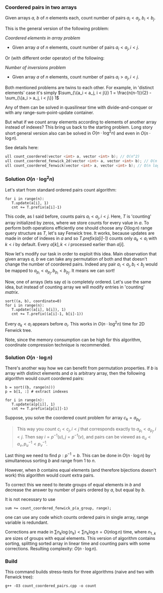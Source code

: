### Coordered pairs in two arrays
Given arrays _a, b_ of _n_ elements each, count number of pairs $a_i < a_j$,  $b_i < b_j$.

This is the general version of the following problem:

*Coordered elements in array problem*
- Given array _a_ of _n_ elements, count number of pairs $a_i < a_j, i < j$. 

Or (with different order operator) of the following:

*Number of inversions problem*
- Given array _a_ of _n_ elements, count number of pairs $a_i > a_j, i < j$. 

Both mentioned problems are twins to each other.
For example, in 'distinct elements' case it's simply $\sum_{\{a_i < a_j, i < j\}} 1 = \frac{n(n-1)}{2} - \sum_{\{a_i > a_j, i < j\}} 1$ 

Any of them can be solved in quasilinear time with divide-and-conquer or with any range-sum-point-update container.

But what if we count array elements according to elements of another array instead of indexes? This bring us back to the starting problem.
Long story short general version also can be solved in $O(n \cdot \log^2 n)$ and even in $O(n \cdot \log n)$. 

See details here:
```cpp
ull count_coordered(vector <int> a, vector <int> b); // O(n^2)
ull count_coordered_fenwick_2d(vector <int> a, vector <int> b); // O(n (log n)^2)
ull count_coordered_fenwick(vector <int> a, vector <int> b); // O(n log n)
```

### Solution $O(n \cdot \log^2 n)$
Let's start from standard ordered pairs count algorithm:
```
for i in range(n):
   T.update(a[i], 1)
   cnt += T.prefix(a[i]-1)
```
This code, as I said before, counts pairs $a_i < a_j, i < j$.
Here, _T_ is 'counting' array initialized by zeros, where we store counts for every value in _a_.
To perform both operations efficiently one should choose any $O(\log n)$ range query structure as _T_, let's say Fenwick tree.
It works, because updates are made in order of indexes in _a_ and so _T.prefix(a[i]-1)_ counts only $a_k < a_i$ with $k < i$ by default.
Every $a[k], k < i$ processed earlier than $a[i]$.

Now let's modify our task in order to exploit this idea. Main observation that given arrays _a, b_ we can take any permutation of both and that
doesn't change the number of coordered pairs. Indeed any pair $a_i < a_j, b_i < b_j$ would be mapped to $a_{p_i} < a_{p_j}, b_{p_i} < b_{p_j}$.
It means we can sort!

Now, one of arrays (lets say _a_) is completely ordered. Let's use the same idea, but instead of counting array we will modify entries in 'counting' _matrix_.

```
sort((a, b), coordinate=0) 
for i in range(n):
   T.update((a[i], b[i]), 1)
   cnt += T.prefix((a[i]-1, b[i]-1))
```

Every $a_k < a_i$ appears before $a_i$. 
This works in $O(n \cdot \log^2 n)$ time for 2D Fenwick tree.

Note, since the memory consumption can be high for this algorithm, coordinate compression technique is recommended.

### Solution $O(n \cdot \log n)$
There's another way how we can benefit from permutation properties.
If _b_ is array with distinct elements and _a_ is arbitrary array, then the following algorithm would count coordered pairs:
```
b = sort((b, range(n)))
p = b[1, :] # extract indexes

for i in range(n):
   T.update(a[p[i]], 1)
   cnt += T.prefix(a[p[i]]-1)
```

Suppose, you solve the coordered count problem for array $c_k = a_{p_{k}}$.

> This way you count $c_i < c_j, i < j$ that corresponds exactly to $a_{p_{i}} < a_{p_{j}}, i < j$.
Then say $i = p^{-1}(u), j = p^{-1}(v)$, and pairs can be viewed as $a_{u} < a_{v}, p^{-1}_u < p^{-1}_v$.

Last thing we need to find $p: p^{-1} = b$. This can be done in $O(n \cdot \log n)$ by simultaneous sorting _b_ and range from 1 to _n_.

However, when _b_ contains equal elements (and therefore bijections doesn't work) this algorithm would count extra pairs. 

To correct this we need to iterate groups of equal elements in _b_ 
and decrease the answer by number of pairs ordered by _a_, but equal by _b_.

It is not necessary to use
```
sum += count_coordered_fenwick_p(a_group, range);
```
one can use any code which counts ordered pairs in single array, range variable is redundant.

Corrections are made in $\sum n_k \log(n_k) < \sum n_k \log n = O(n \log n)$ time, where $n_{1..k}$ are sizes of groups with equal elements.
This version of algorithm contains sorting, splitting sorted array in linear time and counting pairs with some corrections.
Resulting complexity: $O(n \cdot \log n)$.

### Build
This command builds stress-tests for three algorithms (naive and two with Fenwick tree):
```
g++ -O3 count_coordered_pairs.cpp -o count
```
